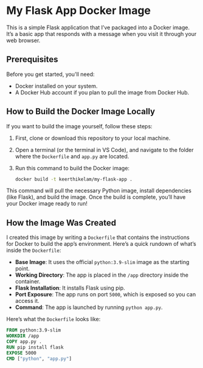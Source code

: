 # My Flask App Docker Image

This is a simple Flask application that I’ve packaged into a Docker image. It’s a basic app that responds with a message when you visit it through your web browser.

## Prerequisites

Before you get started, you'll need:

- Docker installed on your system.
- A Docker Hub account if you plan to pull the image from Docker Hub.

## How to Build the Docker Image Locally

If you want to build the image yourself, follow these steps:

1. First, clone or download this repository to your local machine.
2. Open a terminal (or the terminal in VS Code), and navigate to the folder where the `Dockerfile` and `app.py` are located.
3. Run this command to build the Docker image:

    ```bash
    docker build -t keerthikelam/my-flask-app .
    ```

This command will pull the necessary Python image, install dependencies (like Flask), and build the image. Once the build is complete, you’ll have your Docker image ready to run!

## How the Image Was Created

I created this image by writing a `Dockerfile` that contains the instructions for Docker to build the app’s environment. Here’s a quick rundown of what’s inside the `Dockerfile`:

- **Base Image**: It uses the official `python:3.9-slim` image as the starting point.
- **Working Directory**: The app is placed in the `/app` directory inside the container.
- **Flask Installation**: It installs Flask using pip.
- **Port Exposure**: The app runs on port `5000`, which is exposed so you can access it.
- **Command**: The app is launched by running `python app.py`.

Here’s what the `Dockerfile` looks like:

```Dockerfile
FROM python:3.9-slim
WORKDIR /app
COPY app.py .
RUN pip install flask
EXPOSE 5000
CMD ["python", "app.py"]

